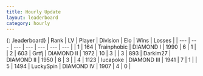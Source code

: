 ```yaml
---
title: Hourly Update
layout: leaderboard
category: hourly
---
```


{: .leaderboard}
| Rank | LV | Player | Division | Elo | Wins | Losses |
| --- | --- | --- | --- | --- | --- | --- |
| <span data-change="-">1</span> | 164 | <span title="ID: 744981">Trainphobic</span> | DIAMOND I | <span data-change="-">1990</span> | <span data-change="-">6</span> | <span data-change="-">1</span> |
| <span data-change="0">2</span> | 603 | <span title="ID: 742306">Grtfj</span> | DIAMOND II | <span data-change="30">1972</span> | <span data-change="3">10</span> | <span data-change="0">3</span> |
| <span data-change="-2">3</span> | 893 | <span title="ID: 694036">Darkim27</span> | DIAMOND II | <span data-change="0">1950</span> | <span data-change="0">8</span> | <span data-change="0">3</span> |
| <span data-change="-1">4</span> | 1123 | <span title="ID: 41925">lucapoke</span> | DIAMOND III | <span data-change="0">1941</span> | <span data-change="0">7</span> | <span data-change="0">1</span> |
| <span data-change="-1">5</span> | 1494 | <span title="ID: 498412">LuckySpin</span> | DIAMOND IV | <span data-change="0">1907</span> | <span data-change="0">4</span> | <span data-change="0">0</span> |